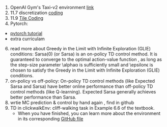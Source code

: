 1. OpenAI Gym's Taxi-v2 environment [link](https://classroom.udacity.com/nanodegrees/nd893/parts/8f607726-757e-4ef5-8b64-f2368755b89a/modules/a85374fa-6a60-425b-a480-85b211c5bd5d/lessons/508d0cf2-7545-48e8-95a0-7ac9467cfad7/concepts/ddb32ccb-2ae0-4c9d-82b0-f45e07271beb)
3. 11.7 discretization [coding](https://classroom.udacity.com/nanodegrees/nd893/parts/8f607726-757e-4ef5-8b64-f2368755b89a/modules/a85374fa-6a60-425b-a480-85b211c5bd5d/lessons/d09af343-a93a-4146-b6ed-b4d5fe762480/concepts/fe263343-c140-4670-bbe7-ed15332422a6)
4. 11.9 [Tile Coding](https://classroom.udacity.com/nanodegrees/nd893/parts/8f607726-757e-4ef5-8b64-f2368755b89a/modules/a85374fa-6a60-425b-a480-85b211c5bd5d/lessons/d09af343-a93a-4146-b6ed-b4d5fe762480/concepts/69805287-b3fd-40a5-8f80-701a38eb0e49)
5. Pytorch:
- [pytorch tutorial](https://pytorch.org/tutorials/beginner/blitz/tensor_tutorial.html#sphx-glr-beginner-blitz-tensor-tutorial-py)
- extra curriculam
6. read more about  Greedy in the Limit with Infinite Exploration (GLIE) conditions: Sarsa(0) (or Sarsa) is an on-policy TD control method. It is guaranteed to converge to the optimal action-value function , as long as the step-size parameter \alphaα is sufficiently small and \epsilonϵ is chosen to satisfy the Greedy in the Limit with Infinite Exploration (GLIE) conditions.
7. on-policy vs off-policy:
 On-policy TD control methods (like Expected Sarsa and Sarsa) have better online performance than off-policy TD control methods (like Q-learning).
Expected Sarsa generally achieves better performance than Sarsa.
1. wrtie MC prediction & control by hand again , find in github
2. TD in clickwalkEnv: cliff-walking task in Example 6.6 of the textbook.
    - When you have finished, you can learn more about the environment in its corresponding [GitHub file](https://github.com/openai/gym/blob/master/gym/envs/toy_text/cliffwalking.py)
